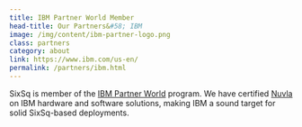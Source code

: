 ```yaml
---
title: IBM Partner World Member
head-title: Our Partners&#58; IBM
image: /img/content/ibm-partner-logo.png
class: partners
category: about
link: https://www.ibm.com/us-en/
permalink: /partners/ibm.html
---
```


SixSq is member of the <a href="http://www.ibm.com/partnerworld">IBM Partner World</a> program. We have certified <a href="/products/nuvla.html">Nuvla</a> on IBM hardware and software solutions, making IBM a sound target for solid SixSq-based deployments.
